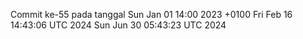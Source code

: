 Commit ke-55 pada tanggal Sun Jan 01 14:00 2023 +0100
Fri Feb 16 14:43:06 UTC 2024
Sun Jun 30 05:43:23 UTC 2024
